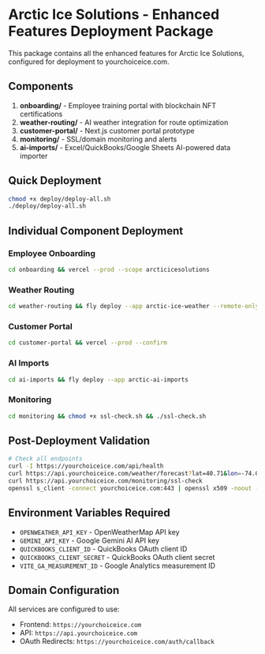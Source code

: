 # Arctic Ice Solutions - Enhanced Features Deployment Package

This package contains all the enhanced features for Arctic Ice Solutions, configured for deployment to yourchoiceice.com.

## Components

1. **onboarding/** - Employee training portal with blockchain NFT certifications
2. **weather-routing/** - AI weather integration for route optimization  
3. **customer-portal/** - Next.js customer portal prototype
4. **monitoring/** - SSL/domain monitoring and alerts
5. **ai-imports/** - Excel/QuickBooks/Google Sheets AI-powered data importer

## Quick Deployment

```bash
chmod +x deploy/deploy-all.sh
./deploy/deploy-all.sh
```

## Individual Component Deployment

### Employee Onboarding
```bash
cd onboarding && vercel --prod --scope arcticicesolutions
```

### Weather Routing
```bash
cd weather-routing && fly deploy --app arctic-ice-weather --remote-only
```

### Customer Portal
```bash
cd customer-portal && vercel --prod --confirm
```

### AI Imports
```bash
cd ai-imports && fly deploy --app arctic-ai-imports
```

### Monitoring
```bash
cd monitoring && chmod +x ssl-check.sh && ./ssl-check.sh
```

## Post-Deployment Validation

```bash
# Check all endpoints
curl -I https://yourchoiceice.com/api/health
curl https://api.yourchoiceice.com/weather/forecast?lat=40.71&lon=-74.01
curl https://api.yourchoiceice.com/monitoring/ssl-check
openssl s_client -connect yourchoiceice.com:443 | openssl x509 -noout -dates
```

## Environment Variables Required

- `OPENWEATHER_API_KEY` - OpenWeatherMap API key
- `GEMINI_API_KEY` - Google Gemini AI API key  
- `QUICKBOOKS_CLIENT_ID` - QuickBooks OAuth client ID
- `QUICKBOOKS_CLIENT_SECRET` - QuickBooks OAuth client secret
- `VITE_GA_MEASUREMENT_ID` - Google Analytics measurement ID

## Domain Configuration

All services are configured to use:
- Frontend: `https://yourchoiceice.com`
- API: `https://api.yourchoiceice.com`
- OAuth Redirects: `https://yourchoiceice.com/auth/callback`
